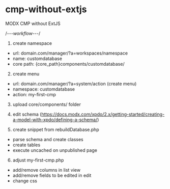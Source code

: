 # cmp-without-extjs
MODX CMP without ExtJS

/*---workflow---*/
1. create namespace
- url: domain.com/manager/?a=workspaces/namespace
- name: customdatabase
- core path: {core_path}components/customdatabase/

2. create menu
- url: domain.com/manager/?a=system/action (create menu)
- namespace: customdatabase
- action: my-first-cmp

3. upload core/components/ folder

4. edit schema (https://docs.modx.com/xpdo/2.x/getting-started/creating-a-model-with-xpdo/defining-a-schema/)

5. create snippet from rebuildDatabase.php
- parse schema and create classes
- create tables
- execute uncached on unpublished page

6. adjust my-first-cmp.php
- add/remove columns in list view
- add/remove fields to be edited in edit
- change css

